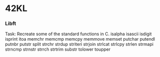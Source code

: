 # 42KL
<h3 align = "left">Libft</h3>
<p>
Task:
Recreate some of the standard functions in C.  
  isalpha  
  isascii  
  isdigit  
  isprint  
  itoa  
  memchr  
  memcmp  
  memcpy  
  memmove  
  memset  
  putchar  
  putendl  
  putnbr  
  putstr  
  split  
  strchr  
  strdup  
  striteri  
  strjoin  
  strlcat  
  strlcpy  
  strlen  
  strmapi  
  strncmp  
  strnstr  
  strrch  
  strtrim  
  substr  
  tolower  
  toupper  
</p>  
